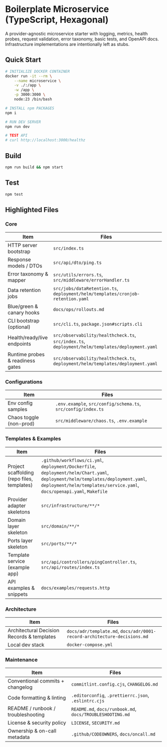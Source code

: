 # Boilerplate Microservice (TypeScript, Hexagonal)

A provider-agnostic microservice starter with logging, metrics, health probes, request validation, error taxonomy, basic tests, and OpenAPI docs. Infrastructure implementations are intentionally left as stubs.

## Quick Start
```bash
# INITIALIZE DOCKER CONTAINER
docker run -it --rm \
    --name microservice \
    -v ./:/app \
    -w /app \
    -p 3000:3000 \
    node:23 /bin/bash

# INSTALL npm PACKAGES
npm i

# RUN DEV SERVER
npm run dev

# TEST API
# curl http://localhost:3000/healthz
```

## Build
```bash
npm run build && npm start
```

## Test
```bash
npm test
```

## Highlighted Files

### Core
| Item | Files |
|---|---|
| HTTP server bootstrap | `src/index.ts` |
| Response models / DTOs | `src/api/dto/ping.ts` |
| Error taxonomy & mapper | `src/utils/errors.ts`, `src/middleware/errorHandler.ts` |
| Data retention jobs | `src/jobs/dataRetention.ts`, `deployment/helm/templates/cronjob-retention.yaml` |
| Blue/green & canary hooks | `docs/ops/rollouts.md` |
| CLI bootstrap (optional) | `src/cli.ts`, `package.json#scripts.cli` |
| Health/ready/live endpoints | `src/observability/healthcheck.ts`, `src/index.ts`, `deployment/helm/templates/deployment.yaml` |
| Runtime probes & readiness gates | `src/observability/healthcheck.ts`, `deployment/helm/templates/deployment.yaml` |

### Configurations
| Item | Files |
|---|---|
| Env config samples | `.env.example`, `src/config/schema.ts`, `src/config/index.ts` |
| Chaos toggle (non-prod) | `src/middleware/chaos.ts`, `.env.example` |

### Templates & Examples
| Item | Files |
|---|---|
| Project scaffolding (repo files, templates) | `.github/workflows/ci.yml`, `deployment/Dockerfile`, `deployment/helm/Chart.yaml`, `deployment/helm/templates/deployment.yaml`, `deployment/helm/templates/service.yaml`, `docs/openapi.yaml`, `Makefile` |
| Provider adapter skeletons | `src/infrastructure/**/*` |
| Domain layer skeleton | `src/domain/**/*` |
| Ports layer skeleton | `src/ports/**/*` |
| Template service (example app) | `src/api/controllers/pingController.ts`, `src/api/routes/index.ts` |
| API examples & snippets | `docs/examples/requests.http` |

### Architecture
| Item | Files |
|---|---|
| Architectural Decision Records & templates | `docs/adr/template.md`, `docs/adr/0001-record-architecture-decisions.md` |
| Local dev stack | `docker-compose.yml` |


### Maintenance
| Item | Files |
|---|---|
| Conventional commits + changelog | `commitlint.config.cjs`, `CHANGELOG.md` |
| Code formatting & linting | `.editorconfig`, `.prettierrc.json`, `.eslintrc.cjs` |
| README / runbook / troubleshooting | `README.md`, `docs/runbook.md`, `docs/TROUBLESHOOTING.md` |
| License & security policy | `LICENSE`, `SECURITY.md` |
| Ownership & on-call metadata | `.github/CODEOWNERS`, `docs/oncall.md` |
